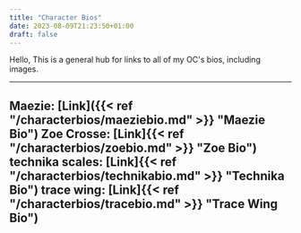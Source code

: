 ```yaml
---
title: "Character Bios"
date: 2023-08-09T21:23:50+01:00
draft: false
---
```


Hello, 
This is a general hub for links to all of my OC's bios, including images.

---
Maezie: [Link]({{< ref "/characterbios/maeziebio.md" >}} "Maezie Bio")
Zoe Crosse: [Link]{{< ref "/characterbios/zoebio.md" >}} "Zoe Bio")
technika scales: [Link]{{< ref "/characterbios/technikabio.md" >}} "Technika Bio")
trace wing: [Link]{{< ref "/characterbios/tracebio.md" >}} "Trace Wing Bio")
---